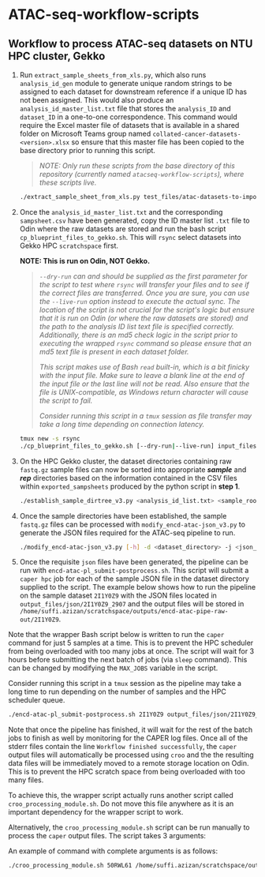 # ATAC-seq-workflow-scripts

## Workflow to process ATAC-seq datasets on NTU HPC cluster, Gekko

1. Run `extract_sample_sheets_from_xls.py`, which also runs `analysis_id_gen` module to generate unique random strings to be assigned to each dataset for downstream reference if a unique ID has not been assigned. This would also produce an `analysis_id_master_list.txt` file that stores the `analysis_ID` and `dataset_ID` in a one-to-one correspondence. This command would require the Excel master file of datasets that is available in a shared folder on Microsoft Teams group named `collated-cancer-datasets-<version>.xlsx` so ensure that this master file has been copied to the base directory prior to running this script.

    > *NOTE: Only run these scripts from the base directory of this repository (currently named `atacseq-workflow-scripts`), where these scripts live.*

    ```bash
    ./extract_sample_sheet_from_xls.py test_files/atac-datasets-to-import.txt test_files/collated-cancer-datasets-v1.6.xlsx test_output/exported_sampsheets test_files/analysis_id_master_list.txt
    ```

2. Once the `analysis_id_master_list.txt` and the corresponding `sampsheet.csv` have been generated, copy the ID master list `.txt` file to Odin where the raw datasets are stored and run the bash script `cp_blueprint_files_to_gekko.sh`. This will `rsync` select datasets into Gekko HPC `scratchspace` first.

    **NOTE: This is run on Odin, NOT Gekko.**

    > *`--dry-run` can and should be supplied as the first parameter for the script to test where `rsync` will transfer your files and to see if the correct files are transferred. Once you are sure, you can use the `--live-run` option instead to execute the actual sync. The location of the script is not crucial for the script's logic but ensure that it is run on Odin (or where the raw datasets are stored) and the path to the analysis ID list text file is specified correctly. Additionally, there is an md5 check logic in the script prior to executing the wrapped `rsync` command so please ensure that an md5 text file is present in each dataset folder.*
    >
    > *This script makes use of Bash `read` built-in, which is a bit finicky with the input file. Make sure to leave a blank line at the end of the input file or the last line will not be read. Also ensure that the file is UNIX-compatible, as Windows return character will cause the script to fail.*
    >
    > *Consider running this script in a `tmux` session as file transfer may take a long time depending on connection latency.*

    ```bash
    tmux new -s rsync
    ./cp_blueprint_files_to_gekko.sh [--dry-run|--live-run] input_files/analysis_id_list.txt > rsync_output.log
    ```

3. On the HPC Gekko cluster, the dataset directories containing raw `fastq.gz` sample files can now be sorted into appropriate ***sample*** and ***rep*** directories based on the information contained in the CSV files within `exported_sampsheets` produced by the python script in **step 1**.

    ```bash
    ./establish_sample_dirtree_v3.py <analysis_id_list.txt> <sample_root_directory> <csv_samplesheet_directory>
    ```

4. Once the sample directories have been established, the sample `fastq.gz` files can be processed with `modify_encd-atac-json_v3.py` to generate the JSON files required for the ATAC-seq pipeline to run.

    ```bash
    ./modify_encd-atac-json_v3.py [-h] -d <dataset_directory> -j <json_file_template> -s <sample_sheet_csv> -o <output_path>
    ```

5. Once the requisite `json` files have been generated, the pipeline can be run with `encd-atac-pl_submit-postprocess.sh`. This script will submit a `caper hpc` job for each of the sample JSON file in the dataset directory supplied to the script. The example below shows how to run the pipeline on the sample dataset `2I1Y0Z9` with the JSON files located in `output_files/json/2I1Y0Z9_2907` and the output files will be stored in `/home/suffi.azizan/scratchspace/outputs/encd-atac-pipe-raw-out/2I1Y0Z9`.

Note that the wrapper Bash script below is written to run the `caper` command for just 5 samples at a time. This is to prevent the HPC scheduler from being overloaded with too many jobs at once. The script will wait for 3 hours before submitting the next batch of jobs (via `sleep` command). This can be changed by modifying the `MAX_JOBS` variable in the script.

Consider running this script in a `tmux` session as the pipeline may take a long time to run depending on the number of samples and the HPC scheduler queue.

```bash
./encd-atac-pl_submit-postprocess.sh 2I1Y0Z9 output_files/json/2I1Y0Z9_2907 /home/suffi.azizan/scratchspace/outputs/encd-atac-pipe-raw-out/2I1Y0Z9
```

Note that once the pipeline has finished, it will wait for the rest of the batch jobs to finish as well by monitoring for the CAPER log files. Once all of the stderr files contain the line `Workflow finished successfully`, the `caper` output files will automatically be processed using `croo` and the the resulting data files will be immediately moved to a remote storage location on Odin. This is to prevent the HPC scratch space from being overloaded with too many files.

To achieve this, the wrapper script actually runs another script called `croo_processing_module.sh`. Do not move this file anywhere as it is an important dependency for the wrapper script to work.

Alternatively, the `croo_processing_module.sh` script can be run manually to process the `caper` output files. The script takes 3 arguments:

An example of command with complete arguments is as follows:

```bash
./croo_processing_module.sh 50RWL61 /home/suffi.azizan/scratchspace/outputs/encd-atac-pipe-raw-out/50RWL61 /home/suffi.azizan/scratchspace/outputs/atac_croo_out
```

